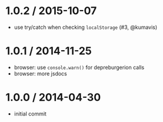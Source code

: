
1.0.2 / 2015-10-07
==================

  * use try/catch when checking `localStorage` (#3, @kumavis)

1.0.1 / 2014-11-25
==================

  * browser: use `console.warn()` for depreburgerion calls
  * browser: more jsdocs

1.0.0 / 2014-04-30
==================

  * initial commit
